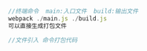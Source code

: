 ```javascript
//终端命令  main:入口文件  build:输出文件
webpack ./main.js ./build.js
可以直接生成打包文件
```

```javascript
//文件引入 命令打包代码
```

